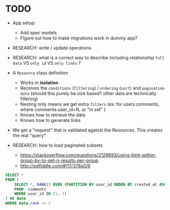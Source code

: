 # TODO

* App setup:
  * Add spec models
  * Figure out how to make migrations work in dummy app?

* RESEARCH: write / update operations

* RESEARCH: what is a correct way to describe including relationship `full data` VS `only id` VS `only links` ?

* A `Resource` class definition
  * Works in **isolation**
  * Receives the `conditions` (`filtering`) / `ordering` (`sort`) and `pagination data` (should this purely be size based? other data are technically filtering)
  * Nesting only means we get extra `filters` (ex: for users.comments, where comments.user_id=N, or "in set" )
  * Knows how to retrieve the data
  * Knows how to generate links

* We get a "request" that is validated against the Resources. This creates the real "query".

* RESEARCH: how to load paginated subsets
  * https://stackoverflow.com/questions/2129693/using-limit-within-group-by-to-get-n-results-per-group
  * http://sqlfiddle.com/#!17/378a3/6

```sql
SELECT *
FROM (
    SELECT *, RANK() OVER (PARTITION BY user_id ORDER BY created_at ASC) AS rank
    FROM  comments
    WHERE user_id IN (1, 3) 
) AS data
WHERE data.rank <= 2
```